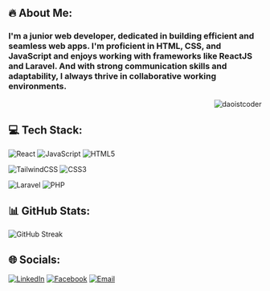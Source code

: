 ## 🔥 About Me:
<div>
<h3>
  I'm a junior web developer, dedicated in building efficient and seamless web apps. I'm proficient in HTML, CSS, and JavaScript and enjoys working with frameworks like ReactJS and Laravel. And with strong communication skills and adaptability, I always thrive in collaborative working environments.
</h3>
  
<p align="right"><img src="https://komarev.com/ghpvc/?username=daoistcoder&label=Profile%20Views&color=0e75b6&style=flat" alt="daoistcoder" /></p>
</div>

## 💻 Tech Stack:
![React](https://img.shields.io/badge/react-%2320232a.svg?style=for-the-badge&logo=react&logoColor=%2361DAFB)
![JavaScript](https://img.shields.io/badge/javascript-%23323330.svg?style=for-the-badge&logo=javascript&logoColor=%23F7DF1E) 
![HTML5](https://img.shields.io/badge/html5-%23E34F26.svg?style=for-the-badge&logo=html5&logoColor=white) 

![TailwindCSS](https://img.shields.io/badge/tailwindcss-%2338B2AC.svg?style=for-the-badge&logo=tailwind-css&logoColor=white)
![CSS3](https://img.shields.io/badge/css3-%231572B6.svg?style=for-the-badge&logo=css3&logoColor=white) 

![Laravel](https://img.shields.io/badge/laravel-%23FF2D20.svg?style=for-the-badge&logo=laravel&logoColor=white) 
![PHP](https://img.shields.io/badge/php-%23777BB4.svg?style=for-the-badge&logo=php&logoColor=white) 

## 📊 GitHub Stats:
![GitHub Streak](https://streak-stats.demolab.com?user=daoistcoder&theme=yellowdark&border_radius=5&card_width=500)<br/>

## 🌐 Socials:
<p align="left">
  <a href="https://linkedin.com/in/jerome-ballena-b8807a170" target="_blank"><img alt="LinkedIn" src="https://img.shields.io/badge/LinkedIn-Jerome%20Ballena-blue?style=flat-square&logo=linkedin"></a>
  <a href="https://facebook.com/rome.star.21" target="_blank"><img alt="Facebook" src="https://img.shields.io/badge/facebook-rome.star.21-blue?style=flat-square&logo=facebook"></a>
  <a href="mailto:jeromeballena.dev@gmail.com" target="_blank"><img alt="Email" src="https://img.shields.io/badge/Email-jeromeballena.dev@gmail.com-blue?style=flat-square&logo=gmail"></a>
</p>
